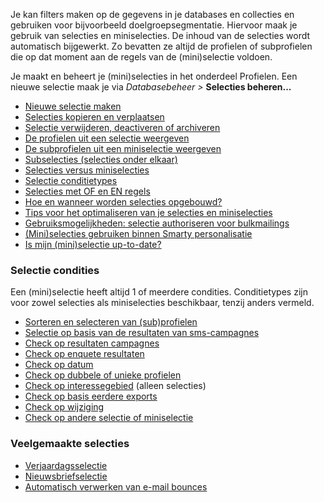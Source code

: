 Je kan filters maken op de gegevens in je databases en collecties en
gebruiken voor bijvoorbeeld doelgroepsegmentatie. Hiervoor maak je
gebruik van selecties en miniselecties. De inhoud van de selecties wordt
automatisch bijgewerkt. Zo bevatten ze altijd de profielen of
subprofielen die op dat moment aan de regels van de (mini)selectie
voldoen.

Je maakt en beheert je (mini)selecties in het onderdeel Profielen. Een
nieuwe selectie maak je via *Databasebeheer \>* **Selecties beheren...**

-   [Nieuwe selectie
    maken](http://www.copernica.com/nl/ondersteuning/nieuwe-selectie-maken)
-   [Selecties kopieren en
    verplaatsen](http://www.copernica.com/nl/ondersteuning/selecties-kopieren-en-verplaatsen)
-   [Selectie verwijderen, deactiveren of
    archiveren](http://www.copernica.com/nl/ondersteuning/selectie-verwijderen-deactiveren-of-archiveren)
-   [De profielen uit een selectie
    weergeven](http://www.copernica.com/nl/ondersteuning/de-profielen-uit-een-selectie-tonen)
-   [De subprofielen uit een miniselectie
    weergeven](http://www.copernica.com/nl/ondersteuning/de-subprofielen-uit-een-miniselectie-weergeven)
-   [Subselecties (selecties onder
    elkaar)](http://www.copernica.com/nl/ondersteuning/subselecties)
-   [Selecties versus
    miniselecties](http://www.copernica.com/nl/ondersteuning/selecties-versus-miniselecties)
-   [Selectie
    conditietypes](http://www.copernica.com/nl/ondersteuning/selectie-conditietypes)
-   [Selecties met OF en EN
    regels](http://www.copernica.com/nl/ondersteuning/selecties-met-of-en-en-regels)
-   [Hoe en wanneer worden selecties
    opgebouwd?](http://www.copernica.com/nl/ondersteuning/hoe-en-wanneer-worden-selecties-opgebouwd)
-   [Tips voor het optimaliseren van je selecties en
    miniselecties](http://www.copernica.com/nl/ondersteuning/tips-voor-het-optimaliseren-van-je-selecties-en-miniselecties)
-   [Gebruiksmogelijkheden: selectie authoriseren voor
    bulkmailings](http://www.copernica.com/nl/ondersteuning/gebruiksmogelijkheden-instellen-voor-databases-en-selecties)
-   [(Mini)selecties gebruiken binnen Smarty
    personalisatie](http://www.copernica.com/nl/ondersteuning/mini-selecties-gebruiken-binnen-smarty-personalisatie)
-   [Is mijn (mini)selectie
    up-to-date?](http://www.copernica.com/nl/ondersteuning/is-mijn-selectie-miniselectie-up-to-date)

### Selectie condities

Een (mini)selectie heeft altijd 1 of meerdere condities. Conditietypes
zijn voor zowel selecties als miniselecties beschikbaar, tenzij anders
vermeld.

-   [Sorteren en selecteren van
    (sub)profielen](http://www.copernica.com/nl/ondersteuning/selectieconditie-sorteren-en-selecteren-van-sub-profielen)
-   [Selectie op basis van de resultaten van
    sms-campagnes](http://www.copernica.com/nl/ondersteuning/selectie-op-basis-van-de-resultaten-van-sms-campagnes)
-   [Check op resultaten
    campagnes](https://www.copernica.com/nl/ondersteuning/selectie-condities-check-op-resultaten-campagnes)
-   [Check op enquete
    resultaten](http://www.copernica.com/nl/ondersteuning/selectieconditie-check-op-enquete)
-   [Check op
    datum](http://www.copernica.com/nl/ondersteuning/selectieconditie-check-op-datum)
-   [Check op dubbele of unieke
    profielen](http://www.copernica.com/nl/ondersteuning/selectieconditie-check-op-dubbele-of-unieke-profielen)
-   [Check op
    interessegebied](http://www.copernica.com/nl/ondersteuning/selectieconditie-check-op-interessegebied)
    (alleen selecties)
-   [Check op basis eerdere
    exports](http://www.copernica.com/nl/ondersteuning/selectieconditie-check-op-basis-eerdere-exports)
-   [Check op
    wijziging](http://www.copernica.com/nl/ondersteuning/selectieconditie-check-op-wijziging)
-   [Check op andere selectie of
    miniselectie](http://www.copernica.com/nl/ondersteuning/selectieconditie-check-op-andere-selectie-of-miniselectie)

### Veelgemaakte selecties

-   [Verjaardagsselectie](http://www.copernica.com/nl/ondersteuning/een-verjaardagselectie-maken)
-   [Nieuwsbriefselectie](http://www.copernica.com/nl/ondersteuning/nieuwsbrief-selectie-maken)
-   [Automatisch verwerken van e-mail
    bounces](http://www.copernica.com/nl/ondersteuning/automatisch-verwerken-bounces)

